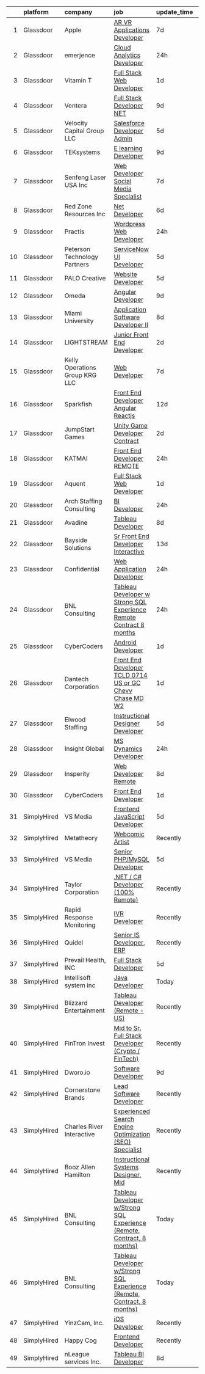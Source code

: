 

|    | platform    | company                           | job                                                                                                                                                                                                                                                                                                                                                                                                                                                                                                                                                                                                                                                                                                                                                                                                                                                                                                                                                                                                                                                                                                                                                                                                                                                                                                                                                                        | update_time   | location                  |
|---:|:------------|:----------------------------------|:---------------------------------------------------------------------------------------------------------------------------------------------------------------------------------------------------------------------------------------------------------------------------------------------------------------------------------------------------------------------------------------------------------------------------------------------------------------------------------------------------------------------------------------------------------------------------------------------------------------------------------------------------------------------------------------------------------------------------------------------------------------------------------------------------------------------------------------------------------------------------------------------------------------------------------------------------------------------------------------------------------------------------------------------------------------------------------------------------------------------------------------------------------------------------------------------------------------------------------------------------------------------------------------------------------------------------------------------------------------------------|:--------------|:--------------------------|
|  1 | Glassdoor   | Apple                             | [AR VR Applications Developer](https://www.glassdoor.com/partner/jobListing.htm?pos=124&ao=1110586&s=58&guid=00000182afb8aade8adb37b55844c663&src=GD_JOB_AD&t=SR&vt=w&cs=1_7c80a51b&cb=1660805491768&jobListingId=1008064548798&cpc=AC285F3A3ECA6BB0&jrtk=3-0-1ganrhao22or4001-1ganrhaohih79800-5b18afaa85b6f89c--6NYlbfkN0BvKrLyj5gPmtZO9T8euul8TCxuuKNOtzRJOomxnwSEodTz2Bc-sPZlbtkML8D-m4oxb_hpOtMKg-ZWAJOl8Gt0osaIcQnV1Vxg6fD3dWLJ_HF7jZsKhKZ-5fAeIli_bHF2Z_f6m9oie3yysZsUZa-WVwUykagV7lo4oQuDqlIsPXfjyAUmt8roxPfvstOFQ_iv6tcQ-TLm-iuq3DDc_R4dMArew7mU43prWCdPzW7CIyoGFJEp2wxTLEMllEl8U_wz4LrO-RvEdKqzT9IJwmnXOlZgXSryfQIPk9h6iOQFzMQlJEjZpnsVcEAVoqvFaAJo2RPHlmNuJUaIOEoehVQ_23NH-mhV01Ujg25iALp834igoYHgbm8EujJRMKwuMJsMTpTdEKEtc0yKLJ__hw6gXylL2V7Yj3OFDmqqzs3vhpucBJ67vK2S4yA-gijxzvx0wGAmxmhfzG4___3-_fqS7tUdPHlPcFGpJJkrX96S5nTmVzzJYlAQa-QK5scL03FvbtseqWFyrmLik3GwdNlCgDJpDwTIkqEu7B3JQ4P7OTehXVW-ibpF8FUz8MJH7ArG0wkKoTK2KNQecME98_V0g8GkGeqSH02WnbPLqdwX0Q1fBXoqML8KwHozVjLsipbU8AzqJXY-53ePz-HrqkECkKrMTpwFt1E8DA7JZbtsv17wlxDz4e7fSs7_-DUkIBOASzEiY0a5JFOTyKMo8L3uNyTF-Axje5xOOT1NvJR98wzNlLPHQgtdTM7ocnWKXmRgavgJ00H8mQSxZWfycqK-6y5pygfOf2zpkQjRKZHpSrtqqge8y1DjlrL1uH9xbxQEzp_rb3ddnsqoazVdhN1sSoXx_lQUQVLQUujxcPo-SdAX7FjVZD-q--E4RHyHpdEn6iPOkt_ZmfeM62zVifQU6y340nKzRoCGHpjVvn998yntyy893_cI9Paab246BrpOYsx7de8QQA%3D%3D)                             | 7d            | Boulder, CO               |
|  2 | Glassdoor   | emerjence                         | [Cloud   Analytics Developer](https://www.glassdoor.com/partner/jobListing.htm?pos=104&ao=1110586&s=58&guid=00000182afb8aade8adb37b55844c663&src=GD_JOB_AD&t=SR&vt=w&ea=1&cs=1_e3c5e7b1&cb=1660805491766&jobListingId=1008076173347&cpc=40021B6B9FB64F38&jrtk=3-0-1ganrhao22or4001-1ganrhaohih79800-83fe0f3481ea0f93--6NYlbfkN0BrbyR9TK4sTOZ_O3KzqYvhWz9cosDL7o3sV1qWcBJM3cpvJjsaLIGx21Q2cISLdVIOkheZm-tR2z4hqkOAW806gkO9PfcpJ9rUyNmGpiGg-mks-nf4Q33pvQDzNQRC_zpkeKgB_vQv0EaDHu94n0Ummld9LTeI39gaMiq_l3DQi-DyKb_f4-LAZVmTZvWdyfl3WpZ2esV3wRRXjgLPwU0fsWgs735EnS15lxQbEiPli2zuiTM6_OETQ-dAjnGP_HKsg0Os3m6kx-3jB1wptBLf4kvPSv2mw4tlgB9OiUcRcqiRiPFmcOF9rjiorP2WAoJTpZRPFj4d_fNDXC0AnvqRgaBddn2VOCvfBzghnCG5tmk8C59F_gOWrXwvaxLqjmJKrb-hXJZr2qrgEh078DgwYJamPNoGSphSblRcjyjMpJThaPVbzbQvrQOu2JSxVX4Wl1RzpgxOhfEj5mcSf1AZEM8167DA76G5o2jHawAjjBqiR4LBCp36p6iCh5fV76JVvifrW9mOUA%3D%3D)                                                                                                                                                                                                                                                                                                                                                                                                                                                                                         | 24h           | Remote                    |
|  3 | Glassdoor   | Vitamin T                         | [Full Stack Web Developer](https://www.glassdoor.com/partner/jobListing.htm?pos=130&ao=1110586&s=58&guid=00000182afb8aade8adb37b55844c663&src=GD_JOB_AD&t=SR&vt=w&cs=1_53be2544&cb=1660805491769&jobListingId=1008074542763&cpc=6FC5BA77C9A4CD78&jrtk=3-0-1ganrhao22or4001-1ganrhaohih79800-1159281ec969e74d--6NYlbfkN0DMrcEu7yrtATojKJA7cEzGQ3FdRGWLh0CZQInL4ECGI6k5tN82kdM0cJmh4vC7GgiCUbOHKBYcldX3OXLgAoBpaEEaffYdGwd-7rCb1N8HroBzfx4QqXwnsEKrSdn8ofqVNyv5IwuNtH0tJh6m3TBtkZnkkjvDyF9f7H91rhCF2jjM7CNg70wrqyLtIom6rYQjl0v9HIZBM-rpVJOSlQ4Yzi0U6X_EbcD1F_yuwECZPkPEQ3J7lOuB_7mUQe8EyHGsLuKB3DaLte0GfWbCKj1uC_kcKUFnzlDYyk0NE3WFnD8KifHKL4a42l8xjZvXGZz2GAkUnftPE_EAY0eIRu7_zMtMabqRBWdZOJ8wM4Oridh60t94ikwzl8EeNaKepjhIXenT9mYr51TlrcE5_k88rlALBC2AAkePKQlPmuJb_L4iDBMA9DwylRUDPYABLkBe2JOv1ehoRUsNLMOFNzB6bxy0yg5ewKh2v9FfYzVH6g%3D%3D)                                                                                                                                                                                                                                                                                                                                                                                                                                                                                                                                 | 1d            | Waltham, MA               |
|  4 | Glassdoor   | Ventera                           | [Full Stack Developer    NET](https://www.glassdoor.com/partner/jobListing.htm?pos=116&ao=1110586&s=58&guid=00000182afb8aade8adb37b55844c663&src=GD_JOB_AD&t=SR&vt=w&ea=1&cs=1_3c37d23d&cb=1660805491768&jobListingId=1008060296198&cpc=48B9F4758953335C&jrtk=3-0-1ganrhao22or4001-1ganrhaohih79800-e9a22c5fb17e88fc--6NYlbfkN0AS3oPsAAmCngCu4U51_2RxXyfS7TdWOFtWPOafNW52IwBtI59ZXPdtrgEgwKkmudnWKcHH8aNPeQqnIWKEZjMWRCetypwwibNFTG1P07_rs29UrSp-V_sDkH3Oo76S1WIX21iotCh2d22mzEqycjGVVZDmVBIMwuPHFkiXGlUJgxanl2LdqFVbRyxyhGYGWV0XwkJIB8OIcvubIDMMRDYgNIZvfIyFigHL9uDaS6a9mRjIRpy6Fet-DZn8rmyzNjxScVGJS4f732jk47rX7yPmg0MCDpfyweSBymw3_txP-khHwzSA-XlvQJpyewn8zyrNHHx4aQb1MMj6bBxuEMdAxgeJXGmTxUDLwPi75tLuTkgPiRJy7yFvZU3mzhmXyCg-u1rjTkfOH8tHbKBoN320UTSlNS2Ulpo2SimnZ6DpnOaL0rttcMgJeMn7ujQlxIgOuSzPOgq5d9iR6sDhZjBkrRdq-NqTli33v41iEJtVgYrX8QT7G6vvgyK6JIXGpS8%3D)                                                                                                                                                                                                                                                                                                                                                                                                                                                                                                       | 9d            | Remote                    |
|  5 | Glassdoor   | Velocity Capital Group LLC        | [Salesforce Developer Admin](https://www.glassdoor.com/partner/jobListing.htm?pos=108&ao=1110586&s=58&guid=00000182afb8aade8adb37b55844c663&src=GD_JOB_AD&t=SR&vt=w&ea=1&cs=1_886e0ad7&cb=1660805491767&jobListingId=1008068604478&cpc=07D58528F3898F33&jrtk=3-0-1ganrhao22or4001-1ganrhaohih79800-3c7d6376e92c9da2--6NYlbfkN0CdN7fBg-DaNpghbqrDcPqPAWYtuw3IgQd16TOyC2ttcy9ERrhIaAJsJY7YFGU8qf5b8AiZePHaSGe67a4pq6TYQxceQlmFPd2y9hHvdHi642CK-pPKyZtSTfLbVJ5nBivEcqQDSsUHn6d-20K1O-RAZMPp5sBZRNcQiRgVStK4jQJ4e_y6JfxHEcmqUXEKzlhJRZeupy-OQPkMJQNj6258SfE_TkEU7rIw_J3b0Kn9huKs6fVE6lR-TZvlnHsucoDwIOOWPufITsI4wYvj2hIRx3Ag4PieLkPmet61xgEB3WZMEmGpd-uyJz9o6F5n2n04_YxwXjxozKQxipc00g46ziu2dxEPKRQk5TX4mPuAhTvBJoIPjco8_DM0IuppNav1hp-HW4cEezgt5VZ9_hVdMQSl6CWUnAj5MEfXEqePVmWhFta1b8y_I6J7Jxj4D2ndAvltOHBkHUCROuACmD0rFrJZwmejZTV55Qtdx3cwHMH3ceaZv4YWnt7-UT2TEoIOqRhQtK5tXg%3D%3D)                                                                                                                                                                                                                                                                                                                                                                                                                                                                                          | 5d            | Remote                    |
|  6 | Glassdoor   | TEKsystems                        | [E learning Developer](https://www.glassdoor.com/partner/jobListing.htm?pos=127&ao=1110586&s=58&guid=00000182afb8aade8adb37b55844c663&src=GD_JOB_AD&t=SR&vt=w&cs=1_cefa3a03&cb=1660805491769&jobListingId=1008061772195&cpc=AC285F3A3ECA6BB0&jrtk=3-0-1ganrhao22or4001-1ganrhaohih79800-ef7e245d445fd35f--6NYlbfkN0AuKz8EBO1xHDEL7V2YF9xF3dC_I9B9i-Zw2Jh8clPMK3KTieKealHQMRxLfyLBLKI7i6ldqDLolCyS7EpwjETT_Lht9R-_C1D_bhkK9IiHS5mFWcyHIHS70ybCN4Z1U-jjJUbRU3RhXZQmd8Jrd30wxuDeRzgXBYn0oZvj_86MBWWq6u5V6RJPlMKxdVWe9wcEroLUWKd7VahpL0IobkU741lkbF1L3zH7A-8bcg3C1o4jiDMmFiyGTfnGwQGrkjMxruPUWwj_Bfq9YzutRlZ8O6PqAdKQhM4sv0vxSkuE0SRXTODF5b2yH49XNOMzR7PHozLT-jBNFV7A60hJZrMMV5Hz8aS2EruylQ1ehkwcosLz-kP71UuPluOj4AihOJBVAGhqtcGoDQbmMtOa8NfBmJZZrepp6a8OtP6cX4YimtFKL3AeK5jhzHPqZrmgymOYXq2vPu9SBqGRpPuspN-v0E5dZ3SphZ8--J_kW-iTLplfDaBTaCjImaGLQLsXCP7YGBt7omlAhAwIozYjjWHPtPLdk4XhlLRLxaaN_At3ACaRA_Q6bDtNZ2d292uVR0tld6bSnJ_FtYjFidNh4UeU0OAW01Up-tFp13AveoeY-9enyEc7nLOe67GSMFnXvXnXp2xa-7y6fzfSf3SZAFlDHDbHJihlhgO3vXdmJN9zjDMtO-FUEtEwLOTJbevNaPDMRtuTnvLpHf0w7c8tvftu3Gkgu98vwLTGug3lMCHEad2UrHxLuZkobVSk6gZ4UO8TD1SOsTtlS39NfJC65MJjQ3-sXg06UewVtSYvCXSE5ZUadMyMTq1jANbDj4SNb-lolQWExbj5VEqckZSr7RXWBuSiO2mcrVGKUFW2DwZ1KhJqpjHrEnJXICr7-02rFjXaKL61HmeAbO3VR6Z17nz7Pyi7mKLlHsM%3D)                                                                                   | 9d            | Vernon Hills, IL          |
|  7 | Glassdoor   | Senfeng Laser USA Inc             | [Web Developer  Social Media Specialist](https://www.glassdoor.com/partner/jobListing.htm?pos=110&ao=1110586&s=58&guid=00000182afb8aade8adb37b55844c663&src=GD_JOB_AD&t=SR&vt=w&ea=1&cs=1_837d4c89&cb=1660805491767&jobListingId=1008065893392&cpc=F17331D9BECC482A&jrtk=3-0-1ganrhao22or4001-1ganrhaohih79800-69604992de81714b--6NYlbfkN0Dx3r3E47sSe5bB3PIy1uzBZvlB7xy2NhfhZMlxQTsxrHvJuYZkuOAOolgM0RwwxFCUzk4WQx86HjZI4gUgx1C0oF6J0TbaPQPyt0QwcdVyAoCHhtnKoCAwe2uWQZDVyb42gfhggtBMSeQF_kTTK4cI21rqjrfWfVy7aWXOh3yapdlN40EuEuEivzX7sNIGtfaLUVUi9kewZ5-evxKTuiqgzQwxY_MeQj3a0kxUgooWneOjMbqM-589yXW6ILxwClMyek0xsegamMk59AgDZ5J3wtfs3HLpMeqcokeLhgRLibGGA1CQA3ztpfKneNX9QJl5IV4ryYRCIkvIHaI1wbjVTc-jjlge14XcvqzfgLuFJpRAL7rTmqjzrhbtqUmV8fCEFx-lSfOd59x5b3_nSyzE0z8EdK9e6kLs66duGksx1vGGurSGG35X21M0uCbEeXUMJQjT-yJWPx-ZSjMUcgcZsabm8vJOUS1ys2subFde6oZCVf61tE_pEN-wOFYgnyItilglakNqBg%3D%3D)                                                                                                                                                                                                                                                                                                                                                                                                                                                                              | 7d            | Los Angeles, CA           |
|  8 | Glassdoor   | Red Zone Resources Inc            | [ Net Developer](https://www.glassdoor.com/partner/jobListing.htm?pos=117&ao=1110586&s=58&guid=00000182afb8aade8adb37b55844c663&src=GD_JOB_AD&t=SR&vt=w&ea=1&cs=1_3af49ef0&cb=1660805491768&jobListingId=1008067156408&cpc=8D52E76475A7E842&jrtk=3-0-1ganrhao22or4001-1ganrhaohih79800-4b81cab5d91dbbac--6NYlbfkN0BpkXAl6ggM8v93KDGOAUB2AH4wJ_zhGnLswomcjMW6Y10VLkKcUaKR6Y0jWGkX5WOnWzReksp3CLUlb54hpNxVBF1dC7tC13rLAEe-7V2KRbQbnRYGTZJ4-5HOKRH4T00zzWqrehpyQf0d4mFcohadQYOXA4ZHHPQzM1Ob7HLzNAoeFPQRXhyuVyTvDklykUK8B0Rp_KIsNAYJ5CugcFxheRuFxhglTK9Fg-jw5crF1FtLutGvjwc1LF8TjqpixiBcPENyY0hDJxJeu5Ku8BT2FZiB_ZaUieaiA1r57K3_2ytkzGi9co6yO7T1SsWHtf4bDTucFkWzU5vmQGbPQmxfjcQIJMi8VUhS5KErntoYkIieEhV4rWEpzcd3NhXplXrLH1YJ6RUCIx7oLJCKIJPM-pZkxdaOC_vR7yp9fJUs0VjB4UsW_AMuYuPfnrTRHn2R9sQGk6MryvUJCUDr2FmbXVMEqL1ZlPEHz9HXHpv-2zTFsoBsQu0TpiE89D095_E%3D)                                                                                                                                                                                                                                                                                                                                                                                                                                                                                                                    | 6d            | Dallas, TX                |
|  9 | Glassdoor   | Practis                           | [Wordpress Web Developer](https://www.glassdoor.com/partner/jobListing.htm?pos=106&ao=1110586&s=58&guid=00000182afb8aade8adb37b55844c663&src=GD_JOB_AD&t=SR&vt=w&ea=1&cs=1_8d974b73&cb=1660805491767&jobListingId=1008075939022&cpc=61E17551093C17CB&jrtk=3-0-1ganrhao22or4001-1ganrhaohih79800-8187cb17a2b8fc89--6NYlbfkN0CPEiJEzZq4I_K6S6Q9VC1QMfIsI0INZ1UYi7vjgDL48SUvOQou6hjmp0WKPmUqcK2Rne2cMqDAeZVM17aD4J_ZX8z4LH2rWUjjsrPzFYnHdC8Pg3VOxtI2a4qK1iVfS16tn4S1IYhnzK-i1cPDK9dT_0zuiSzS2tC1qqlZP72pNHf5zdQWWCRhR9vMFbCySXSiMSRLMOtGW9x2MuPqce7IZU13O2jLqzixy-fhTwd2rJeXVLUvb0JxNmhwFJZZKrfXpkBDHSrEqwV2FZd2xDDazjX5747U_h_4xLigSR6zs0f4ZzwcX8aLHhVRV-OFut2TwWlXRTUu3-e7C0L7LW5UQRhMcrHLWG_fafwVmz-lCYpoBlpt8S4nw3s1Aish8QPE5zKlf_sR4T7CDF-R-krZEX8ppQG4bpyTbuiwGzJGVMgHAejnimhxJO0kZC-XvU3g0RZhHDfi7Ba3etllZBtu0MkDueX5loCSwJpkS8FdugO0in9s9nIf651n85F0nbYBzAxFMH8Uhg%3D%3D)                                                                                                                                                                                                                                                                                                                                                                                                                                                                                             | 24h           | Charlotte, NC             |
| 10 | Glassdoor   | Peterson Technology Partners      | [ServiceNow UI Developer](https://www.glassdoor.com/partner/jobListing.htm?pos=125&ao=1110586&s=58&guid=00000182afb8aade8adb37b55844c663&src=GD_JOB_AD&t=SR&vt=w&ea=1&cs=1_142b5690&cb=1660805491769&jobListingId=1008068995548&cpc=A65DF3A704A48F9B&jrtk=3-0-1ganrhao22or4001-1ganrhaohih79800-3f4a90496c1f3ff7--6NYlbfkN0AgtsfPTMZ7iDcp1X4T-0K4CYWuscf9rvuaH0n-fMkMyKnr7WxHRcz12wTe7OJE2CORFSblNYkGaWC1UP7yhI_clpu6l4drsrK3Db60Bff4uuBMmvY0oboo_59GfwIrRZ4tq3L49kwfhVfCB8lJdkru6YIlU3_zhQmqsoDCW92dwM6FF5sFCuZXjwA8i5UHcklffEZrdXOaj7OE0vkJaCP2sQiwjN45RsfU_SV3C835mPlxIQuaNCaSBPHefTV-KhFPYiDTkcWv9rrEN-0K6Lcuj_ZWUMXojToGNZZLuD7lYJeWAwmuV5UNODHKi9MtfZNyrsq6oirq08Wr9LLwcUqzuXrYFYSBkQRgPfKAZKZktn1xymP3gDOxCWndUVIy8m_5rGNxA-46M6DWcn7K4OtJghACe_JRDVUuet1wmWs3nc7TcSLnUCOSzCMtHd0Sl6jWNJI76uvM-RUTjJDA2NHUh-hItGqoWH8cpCRjC7BIO4_k-rNsh89rmp45sgoAGiRXAP0UFNaJNA%3D%3D)                                                                                                                                                                                                                                                                                                                                                                                                                                                                                             | 5d            | Remote                    |
| 11 | Glassdoor   | PALO Creative                     | [Website Developer](https://www.glassdoor.com/partner/jobListing.htm?pos=107&ao=1110586&s=58&guid=00000182afb8aade8adb37b55844c663&src=GD_JOB_AD&t=SR&vt=w&ea=1&cs=1_6b414cbf&cb=1660805491767&jobListingId=1008068902080&cpc=22ABB673398E21F3&jrtk=3-0-1ganrhao22or4001-1ganrhaohih79800-de868db7beb901ac--6NYlbfkN0C2SVAOpOeIWQkPp9EeCSLxTLheLRty2uanDx8E9nXZ3rFVmSnLRG2mI_lAyhv87f9ulfybPl4YrKbXo1PYfYKAXDobJy5cY05dU2SKUdx8lyWLpDjBwivFFIhb8JGvpmgg0AEH1gp3JfxwyGGzseUlq5NkyTzg5astVQTcLw_d3Wm3vLGhjkxRvquc5fHRHLEnmGltmu8NrtIzlMcIZWt0IbxriEvMjaayhkioNM1QQCvFA29Te7NGCcNYNV5gaXSfXWaR2BIjzzv-Ykb2rcfniCS3SGXsr6eRUjTEYH3H0fuBCdsy0uxTafy8B5ak4hCR2MiMotYYM99p_7XPrPQQwDnVAThZXc8_3Tw7VEbrJ25IPggikC1w5B15VyVOUT6bS1p1Ug2gXsL7-Za06usuu3hJYdm0OOaQTmDhqEbB_JdE7aP5lKsohzDTsn9XvwBzWVA6KxKSj2CbLETkaAmhWlqTITXjodLFsLVetaQ0hJbNuZdZFiDdUjMUzfqaPN4%3D)                                                                                                                                                                                                                                                                                                                                                                                                                                                                                                                 | 5d            | Youngstown, OH            |
| 12 | Glassdoor   | Omeda                             | [Angular Developer](https://www.glassdoor.com/partner/jobListing.htm?pos=102&ao=1110586&s=58&guid=00000182afb8aade8adb37b55844c663&src=GD_JOB_AD&t=SR&vt=w&ea=1&cs=1_414e0598&cb=1660805491766&jobListingId=1008060374859&cpc=0AE43CF55DD5119E&jrtk=3-0-1ganrhao22or4001-1ganrhaohih79800-4659c45f7da5a9ce--6NYlbfkN0CsSu19yiEZraDAVLpPmfaiHc06RDwDBRCfsbordlvENtmH2YP7JEUjFoZIULs37PK0CLzqhJwYQx2WAjYfaEgu9VpWTtGqp-dsqtN2dceF-5gaoxUX2XhSQML4pxf97X9U0wvrmtXgvEW91hycwjXHjo-rwZGqAG8X-twvUWRT-nFlbJecI-_xi8TcL5qztnd1ui27rw2iw_h1aZ21iAKVHfcr3Jz1KA7ejT1IhGy5zampkRzUp01YVf1Hja6egCuULbMPfKd-FbKF2ZPWiXb9HzL3ix4hobd5cUmCd1sdOR-bkUwuNpmykp0el9pMaPkbalXgEe3cvXOBdN69nhpcXqvyVsxGgZh0onC5KczSW139Gb-Mx028R1SVwYSviLDQJozLqDlhRxwwDd4ZlvA1OMwZPyDKgZagB-s3GumkvJzICq_5jdVfG89VDBCMLPmLuPNeKlPdijZouamhi91NUUghW5fnHs-HWXcmmNKCmYHIHRG218Gra0uf_72ZWxU%3D)                                                                                                                                                                                                                                                                                                                                                                                                                                                                                                                 | 9d            | Remote                    |
| 13 | Glassdoor   | Miami University                  | [Application Software Developer II](https://www.glassdoor.com/partner/jobListing.htm?pos=111&ao=1110586&s=58&guid=00000182afb8aade8adb37b55844c663&src=GD_JOB_AD&t=SR&vt=w&cs=1_66a1db4d&cb=1660805491767&jobListingId=1008063138105&cpc=9EDA28EADF1DF7F0&jrtk=3-0-1ganrhao22or4001-1ganrhaohih79800-5c94df7ff0b63632--6NYlbfkN0AoQ4IzDXURjoS3whxqCh33ieQHMw-mvDrPziOCLPk3N7SHrB2X_MdS3B0X7KGbavlAzxaP6CHazBdbaIv8m-ezZgmJ9lWXRT5hGlndhcJenaRJiJBqg948BvgTRGv-HTd0QU-z2nPjRUShdfNaOBVZB0EPzAoEBvxLrbdamxOK8G5pVwltxB0lwfRD4f-Gq8nj6wVXWIEQlWhw9ULkAU70exQ-_zDJbRgnEr4eK7WiGXwjXDo9HE8gA9cnW31MnI2tvhIcgNPiPqbK0bP_5ke2aqOa7dI82I7QpW5MI_XmyZ-4jTx_ToaQXmMXTbaNShMc8gj5Y8K1FQDbdJm0Jz4Y7MLmwnMN2gFcEkHM9rqBq8JVEj_4Yp-bEJzUfOH9dXZ0KcADAnPSRbhnoIMUQwFrsWJMlD231d3sMfjzKfBOfeTsYIOQrgfYYDFY1CgmqAeeHeSUNXKR3UzglDTkCIYdjJxpyk7ddT1_zWuupDKd7RIN4RF4fCJMFRrI_bqeB2Q4n58VP9o0NFSIvsi_nEV23iXNQRK-Ui6YGhKvJrIIQTgI4A7HDxLfqicMVrpb2DsjippEUmxBBr1pQFWT5FHUuyVIT8_b6qcmG6ZMOURK5yv2Y_VKLaXSUn4eXsnSyDF3prnsB0CJ4K8yyXGfJn3V)                                                                                                                                                                                                                                                                                                                                                    | 8d            | Oxford, OH                |
| 14 | Glassdoor   | LIGHTSTREAM                       | [Junior Front End Developer](https://www.glassdoor.com/partner/jobListing.htm?pos=123&ao=1110586&s=58&guid=00000182afb8aade8adb37b55844c663&src=GD_JOB_AD&t=SR&vt=w&ea=1&cs=1_97048cf5&cb=1660805491769&jobListingId=1008072047071&cpc=9DC6E4D8324653EE&jrtk=3-0-1ganrhao22or4001-1ganrhaohih79800-8487ec7e8ff2ca48--6NYlbfkN0C_-2SRK1RVDhpf-slM4KCmyuX9KaErJfzz60Weic6r3Jh_VePVGigJFx5MmklJCPzKWhwEl66jS5Plxz3xU_rQT8HfCsT6jG3Y_wBF7msLZCia9Xs4wZMEDYuWAjaM87p2NEsCJRXsPDUTDnZb5LM7MNShCBu45LUe0GwdXl92Dj2JxwekR6aNLYONhAblEcg575lFYVBNOyU2FdAsl8aw7i_A6F45Px9BeUCgJ9VDATiFEte6yngzyUue54_858wgEKHMjA-Hd5eZ8Il_6H39tMHOmMYCuCD3aKx8JAZcdIJ5ofsHjIh_LgibDqyoWWbXybwaGBaIbcVoT7PPfE4Da44HOiTSCQHs4lqWF1VIwBXzCiLzRbkYiAY33i-_i-Yw_O__hfvqcLkeaQ1ZX67Y-XE9jpdB_gZHxThUUQJ9XFAExf15wDuWx-_r-agSPjuYiVEr_4Yn_78vDKFlrLSjCre5fU8odNLXBmJ0mxI3hxKG43jtVdbcEkzuWXDjOLQ%3D)                                                                                                                                                                                                                                                                                                                                                                                                                                                                                                        | 2d            | Lansdale, PA              |
| 15 | Glassdoor   | Kelly Operations Group   KRG  LLC | [Web Developer](https://www.glassdoor.com/partner/jobListing.htm?pos=109&ao=1110586&s=58&guid=00000182afb8aade8adb37b55844c663&src=GD_JOB_AD&t=SR&vt=w&cs=1_e9c7064a&cb=1660805491767&jobListingId=1008065374944&cpc=9C4F014304452074&jrtk=3-0-1ganrhao22or4001-1ganrhaohih79800-2e1772cef1cde620--6NYlbfkN0DZUOob1RxKFFM5XqCN8NwNjD6ibhx9GA-hBUghBZDjd5yfb5K2YTPeExcSCLQVmZ3vYydiNq7LQCmRNZvhNuvLXYS1NhAkJpJBPl9OtzR5NYOv1I8x_ZWo7O2N5ySki6BnLRO47fc_DJefyTyST1YMZyByGft4wLI6X89fmw90tRoXd8gGUfrXuLImPOjWeqjJMfjiNmSveBPE_ZEiAe_s3dzwokAdHhPnBNAzMrsO3PTuyIxBagAzydYlZMO7K--fdbCAwjxtWujZHID7ToAs1vDT0Mphqv6SxvGcNVdRv4Z1QyYnPUSnqvmRwggA-TzMEXReMFkuB2VSPSiJQnVW016LtKTtJsvn_BR0DwcycXOMmIcRR7pTGXIvfbBYC4NtoWhS_kCf5JSmqcEnWpfTVHRQouKMAlq19z6wj8cmEt5UyzRbKTj2PCuSj_8UyF0Qd3uP9PuEDbeXW00W1gjuPDF41B3Kg9UDrr71ZEYMb-bXwOimpweonKvz3P-zEde8Zt4jdh3L3MRXFfG19Fwcq0S-uzVegnCLUNsz9qOBD622AIRAsRwN7ZwImG_rdTAfFJTdWCeTm2ZrTnKH1fPgunk1l-nbnY8E5NrQlIc2UXKeeg5h3p3fwpG8t2bq_rSLxUj_bRPjY4FAkFFBT4zbtKKDuykQ17r_Hc_A6EqDImeLr8xrdI4V5kQdbFYvnhA4Bt40335a2Uvsbqbu6sZfP4nnvdSX0lV4G0I2CZB9s5hIs23N6dMsYA7pgbbNDP6GZWM6ve0AUQHZHKFAxsygrCiIGPgqgG5XjHvhCheeR8Yogi5iLVFjRQXrbbTE7Ld6ZZPR2MqG7pHk42M_IHdoQ2L5q-Mf_F5-QV_lSItG9r3jtvHoNBRWGe_2znppsLpZpCkNynSzji00NHbRDdGZ)                                                                                                        | 7d            | Del Mar, CA               |
| 16 | Glassdoor   | Sparkfish                         | [Front End Developer   Angular  Reactjs](https://www.glassdoor.com/partner/jobListing.htm?pos=119&ao=1110586&s=58&guid=00000182afb8aade8adb37b55844c663&src=GD_JOB_AD&t=SR&vt=w&ea=1&cs=1_cb39fff2&cb=1660805491768&jobListingId=1008055924315&cpc=334ABAF5D42DC775&jrtk=3-0-1ganrhao22or4001-1ganrhaohih79800-54acad3ddede1a53--6NYlbfkN0DytOmITduCM95-sidwQYEhEkMFRV-4FJ6ekx9i6HN7YVNIO_EO0_IOHJTVL9sFTdir9abmWunk59qr5IUR3AVLs15a4LZYWRekWyte6rq41TOtD5khWjKZABT_BcZxWGJrRhm8WGdvSjZxczTMd2zip2AVlVVW2x3wLp-oSzuGYfpybgFHcYv5YUsyjrhoQlEVCjMuFbV6DvAS7EJu-gatOYchXQ1TFyQbEw_Wq_70shCKcNs10U5k6lIvVhLUU-BB36PjHpZHj4YUl9ZLPMeJffidJUt9Py7Pb55c0ZMC09gehlWWC9ARFeZMTHuxTvbyZtCuJfn84ie58ma5PPHU6q733211HhaluntUobLTo0WN7pz-LhcUV0rJ8Zn0oOAEsq6OE1WdD3rG_9wj7rPOtOhVPJsBP2I2r-vbNF_aHiuJxizT1U6Qi_knCwVL7-aeh2qKbPFg561EOij-fLSxJ6I-70kLkuA0Lp5FgcwgdT57Y01CEgL4Y6c5vZB6xdoqexZ8IRxA-w%3D%3D)                                                                                                                                                                                                                                                                                                                                                                                                                                                                              | 12d           | Remote                    |
| 17 | Glassdoor   | JumpStart Games                   | [Unity Game Developer   Contract](https://www.glassdoor.com/partner/jobListing.htm?pos=105&ao=1110586&s=58&guid=00000182afb8aade8adb37b55844c663&src=GD_JOB_AD&t=SR&vt=w&ea=1&cs=1_c79a5a1f&cb=1660805491767&jobListingId=1008071805886&cpc=149B3D5996025BBA&jrtk=3-0-1ganrhao22or4001-1ganrhaohih79800-cf18f7426d73c20c--6NYlbfkN0D_KRozbKJx95I3LRYgbj09bqBDFeyQG4s8tCOB31p2DJZmMjrYDwt7QsGSfxe5WivNSKvLAitalazuPg12tvlUiQcn4orz014HzM8kPbmIKm9sa3m8_BNp7VixEktm1VyGiKWazl5SX_5RvEqhfUGfzwojQrA0S_9isnH1wFTN2m4vS6udLiCaarGpsUOnw96eiab9080NSMJnbQBvLmDz-pnN3DumpjzCneUQoJISQvK9dZO8PCXduQvKDGzByzxnkkW-YD8lndsxs4MCpT5izwTB6aOf2no8ZyaoTfrmyGYotk0YzzLgHOaoJFtIlyY7yq29tRrsiXOm2fWK_66QOVXrmRJwcrDVeOZ4Y8uTD6ZUKsg1REB80asV9pAZJO6i5dJjEc2fxi0Y3kQhLh-MUh193v3QOIzP_SDXbxDuGdDzerBIT8h1R8bJYtw6BSYNax3HiRoTCHCfXBZ8O0HZeFZt4rjBIglMhYTxfA7WfGRWBiVyv3azDKF64i-EQCDgqgNkhqFQcg%3D%3D)                                                                                                                                                                                                                                                                                                                                                                                                                                                                                     | 2d            | Remote                    |
| 18 | Glassdoor   | KATMAI                            | [Front End Developer   REMOTE](https://www.glassdoor.com/partner/jobListing.htm?pos=114&ao=1110586&s=58&guid=00000182afb8aade8adb37b55844c663&src=GD_JOB_AD&t=SR&vt=w&ea=1&cs=1_df7bf775&cb=1660805491768&jobListingId=1008076443188&cpc=FB7E4A1762AE5BEC&jrtk=3-0-1ganrhao22or4001-1ganrhaohih79800-d11816c726ad8f7f--6NYlbfkN0BEpnolj-viFIFnjGYlyEJkA4oj8dei4TQNXINck0tBlTJ2wLeDPo_Q9a4Chq2e-aBOjV3Dm4ojkXRjmLLqIc5__FU4puiLm2Jyrn4TwkXEQbx5QMIIb-O4NOsGpbXYxfA0V-rNw2u3fubtZIzBEI-zbAsqfMETWU_OnW-KOtCQJvbG2Cbovj1Nm9JrLcGTtzRo78ZSHbvjU54mf5twZcvM5w78b6T21iVOV2ekJlgMEMxvrjNkFaF_O_aKzN5gRfD_03OJ6RgM-WpHd5LTMvTElRdbPd-6GuijapJmNugNJd_eZqx46m5qmXexOcMvj8OjnmI1wxBCi5ciEejKpIvb-ei8RPInoOBJoJLWzSUdSkflr7ESqMGn6pRrVdyLANsbWSxWKXYt9jHB68rGt8YJAYyeOl_WDW0GFXiUnZqYpG8rCGjopPxBWHrFZmulCq0V2J2OmyHRp2wPtsNtf7aHKe7vGPfv16inRhMlqVsBuDa09oU9auKDCL4stWkc-8IQEl8W6dcMNg%3D%3D)                                                                                                                                                                                                                                                                                                                                                                                                                                                                                        | 24h           | Remote                    |
| 19 | Glassdoor   | Aquent                            | [Full Stack Web Developer](https://www.glassdoor.com/partner/jobListing.htm?pos=126&ao=1110586&s=58&guid=00000182afb8aade8adb37b55844c663&src=GD_JOB_AD&t=SR&vt=w&cs=1_31c18573&cb=1660805491769&jobListingId=1008073932032&cpc=56C4EA4A1A191A49&jrtk=3-0-1ganrhao22or4001-1ganrhaohih79800-e31b138f69e6607e--6NYlbfkN0DMrcEu7yrtATojKJA7cEzGQ3FdRGWLh0CZQInL4ECGI9gD0Wolx9R2v-Aex0-GK06MLKh4kH9HHoVH2yKR8hRtoDSkHa_1CXoscvC7YkjnxtT-H8yWHEx0nmFn6mEs0HjIOmjxa04kqR9DVqUIa4B7WLaTn54TsqHhrCyL3oQjj_O9MLf8wkqv97mTYw7-N2CBpVYif2Ad7UpmTrmZHMOhx5kPI0xkhZdjFjh6G76qJJwZvZrZi68fSKMzR-GSYpxlCTj8CY-2d9WRmYnuomwbWvnTkTRc1wjc1vwDk63ojtb4AIM69yiy6aw3uja7-s-x33XxtpjrZPnAMNNxLXwRRtRVzDJZDujc5E75b3DdXZGFQzG_5azKhHioSJqrXGnMGtsJ5_o1EAoKoGCDKr0Bswyv0hlFaeYNihfzaG4dVLLLWzB8TpVj5YACAyNeqyOhR4j1rcjV1A%3D%3D)                                                                                                                                                                                                                                                                                                                                                                                                                                                                                                                                                                 | 1d            | Waltham, MA               |
| 20 | Glassdoor   | Arch Staffing   Consulting        | [BI Developer](https://www.glassdoor.com/partner/jobListing.htm?pos=115&ao=1110586&s=58&guid=00000182afb8aade8adb37b55844c663&src=GD_JOB_AD&t=SR&vt=w&ea=1&cs=1_e055ee80&cb=1660805491768&jobListingId=1008076407060&cpc=45DC3EB807283E85&jrtk=3-0-1ganrhao22or4001-1ganrhaohih79800-76b3a2832606d6a1--6NYlbfkN0BfJvqNwDSjVw7gIe4MpckC5sGgVwvU-3s_8_N7Id_VAF92cUC4dpkjt3KdCB_AH-f6pOkhBUhvYM1yCGCJOIYlF7hI6wTA5sk2RqbffFQWhhPc2jxkdD3CXYXXOHAxpLApAIPbUA486JNJmwRsgHV2tn-dX7YgfhFPNZVyO4LMbCZBUff3y3AJ-lR5AqSLD-e44OmxxTOdOaWiSER95wz17nieRaki1iqYfBb4GVhDo6IvtVW1qLS-U__KI7Dj4DAYCieQPwbvIBUbyqfDNPo2-q-mc4c1YejNGqxCAf9Lv7U-yBxJGQ0-_WpgBKmAb0AiOCc-cMO2n28SWbsfZ29BQMW722WBLlSPk4oqVIqr_4o07PThi0SO7ysEbF9QrSntVtVN4syKQytZqvbFCX6I-S_lEAz7pOdO7w5ePXTILBpKlHIArt2rkQREAIcKQR4R1ySGj200DrLSy6Thbv2iwDKFsZOf3FO3oYo6SWyYHISpyx5jd79IAULqEsLUHTqY_LT5CqSqpAxS6mou2NkF)                                                                                                                                                                                                                                                                                                                                                                                                                                                                                                    | 24h           | Glendale, AZ              |
| 21 | Glassdoor   | Avadine                           | [Tableau Developer](https://www.glassdoor.com/partner/jobListing.htm?pos=113&ao=1110586&s=58&guid=00000182afb8aade8adb37b55844c663&src=GD_JOB_AD&t=SR&vt=w&ea=1&cs=1_902891cf&cb=1660805491768&jobListingId=1008063322862&cpc=149B3D5996025BBA&jrtk=3-0-1ganrhao22or4001-1ganrhaohih79800-c709a9ea1b301770--6NYlbfkN0CshFaCvpRCQH7HvbRW3vFdSWEer0mr3wqiT_48S-aS1_uR5TvwZBwEdMzVurGRzeslTdvHJ4jYYXS6qXgcWtTZCxCfFo8GjjTQNlf-DpHZJdTF_9p5fi7ZipU8qsECWQfnlOsaY414ajrBzjZO8Hz3aO-WM4rX3MTiYIOJzlonEfDwYy8D_i_ff7RkLzzU8PF9UyHTpGtm0u6tY-T0f63OEM8BFiqmNO5OpMEdQCz-EvF2PWU-uUBhNaxQWNmc57TX6Kiy-OBDa4kLfg-SHOGiFWWJT_Epfyp5ssK5MJjf3VrYbYIFHZyeoi5DzibGYwNpnMiODvAFxJPHiPmdgorw6f6uMAN0Br2zgJQ2psHUU1Cws3xXegMeZ6ZEqj0xCnnF-8uxeIVtTS0of0JB4qRPz7TP58oqBP4kTN-Rv8_vkF5m1E4PHLwGxa-jxOfyKYpkXm4DwBbpA5iYTIZJQRrn3sf2rU5ExL9pzqBNfCWCGBvA6LZcwvAe)                                                                                                                                                                                                                                                                                                                                                                                                                                                                                                                               | 8d            | Remote                    |
| 22 | Glassdoor   | Bayside Solutions                 | [Sr Front End Developer   Interactive](https://www.glassdoor.com/partner/jobListing.htm?pos=101&ao=1110586&s=58&guid=00000182afb8aade8adb37b55844c663&src=GD_JOB_AD&t=SR&vt=w&ea=1&cs=1_6ea4dd88&cb=1660805491766&jobListingId=1008054152129&cpc=EB1BD5B9C2162114&jrtk=3-0-1ganrhao22or4001-1ganrhaohih79800-b4383681cb6f0f0f--6NYlbfkN0C5JMSI6zlwNY2-vRpRbkj7CseTVoKORFXB7MxSKP1rcHToVEqHg7R_I_haNS06GVxMNLWT-MxdkuRVzAJGTNnIZqDMCFWfE_Vow8Pa2XnLWolYVHUpob5NWDsskBzv8bmOXUIy8wfYw-KFpwP0ZKHUPOgKJLcedo7faXHBvCbz2UGyyQJU4jiI53LX3lSGILZNri68WyBrz7QZARzrSQRGgah2uxRpdUvddRtcQ8EXc4jUsPjQzgUryXRzWJ259mRsqFjV0ts9yWqkgpY4Nz8OT6h4ZgnGbCARBetNCiY5RXr8_RG4Pb1Uwx072UVDa_y_HgFXL7jvnyYs49TufI54AjvEnck-ArohBH24t0aPmfR6gYd5aP2CzxTm6LZdtALt62jp4EFUPWLtc54GhAG7tRnjc_OqKFMLC1X_oop6KRw3G9vUy2I1KZvX3XMETv9VU4WO6aFJ57mYxDCpPvkyjD6icHupduL2OPtkFflta1KPxHooU7hU9lo5KZR1Nnk%3D)                                                                                                                                                                                                                                                                                                                                                                                                                                                                                              | 13d           | Sunnyvale, CA             |
| 23 | Glassdoor   | Confidential                      | [Web Application Developer](https://www.glassdoor.com/partner/jobListing.htm?pos=122&ao=1110586&s=58&guid=00000182afb8aade8adb37b55844c663&src=GD_JOB_AD&t=SR&vt=w&ea=1&cs=1_5ad33477&cb=1660805491769&jobListingId=1008075989988&cpc=D2F1DE17EE1F43B9&jrtk=3-0-1ganrhao22or4001-1ganrhaohih79800-34872940fca7062f--6NYlbfkN0BxjC2DcRuP-yCpRkTyqC6sW2aaAntBUxCY2XJW2tMWEB8sWzRw4z-g142kR55ZgXCEwNQBiptApk4u5-JDGKmxaPm_hUMbZ7t0cUgs_NZk3LOIgiWr457BpEvzgQUKLRefiZPYsRjuSZX9wIcdG3qHoUxlsNLMaOd4or35arc3VVoyIR643lZRxk7MUFHfbopHHiOWkd4oJ7vOBkXbFDZF_ZpoOCNaKK8xdX4TR8lSnQMm3nwGzt9LezreFTNqll_amiv5rsELqGDlD7HWycsI8Oibmmq1KKrdPLfvKwj0neVku1evoD-gylqLVEJR_-vDisrJlRCJzS6ZNfrfVcnt8pgsoGcVoH4aRWpkanKkiQ6ZDpWDanTGlU7yyjdBJvNqm7sYcGWgZQ9PgaIywOYDNXV10LNxC_OtowfWPgyiJwQtvJkS81yL7-AH_5x_13yKd3tE7MjoPj52VGUN7CX8oF-u09Ub24qNwVqFKIfWBMXIccHXNd0PT7Qq8iZBXgK77ooIGuCQpg%3D%3D)                                                                                                                                                                                                                                                                                                                                                                                                                                                                                           | 24h           | Remote                    |
| 24 | Glassdoor   | BNL Consulting                    | [Tableau Developer w Strong SQL Experience  Remote  Contract  8 months ](https://www.glassdoor.com/partner/jobListing.htm?pos=112&ao=1110586&s=58&guid=00000182afb8aade8adb37b55844c663&src=GD_JOB_AD&t=SR&vt=w&ea=1&cs=1_dc7c5cdc&cb=1660805491767&jobListingId=1008076089277&cpc=01657B10174A43CF&jrtk=3-0-1ganrhao22or4001-1ganrhaohih79800-b0ff5f76f82ce861--6NYlbfkN0C_eQCgnQ3dunn2kgXxy7uUxBB8Rm9uGSd45wqHXb30Ypxn9RkVQEt74ecu4--FdL2YHEeA5JtyPWxozjGJggkpWjUSJYMkvBYQQdwg0VBarVCPYSlIpINx_KDWlLUzVQWtzsj0-SKWehmPWpUJDdTGUHSNk2jWKZKjjP3jPu4hRF13vNz9jdcVkmXcU1b3Q3HywCJyhVhpmastblMNhLTG4gKxeDImA_xvbYahDCCPB2Nb6t8Vkizh5MLdmgs8ykBUfgnhNOVhZToKRRKTHXFlQrcIYhOonWsQXVSrfJ9J3wRPgv6VPHS77RpA7ArbsfINS8odd4A3Fqzq27bjTHJlxIbeqZ-3EKNjyw-kM1Js6-S0HCiHjHoWU0vXam_wUJJWYMTCeySnFhyUTHrA-ycs6PWFPfftHZcfPAkc2qbJVYZtu4C7mRZUiEFKIqzbitilZJRr0A0sD-lQIE7yvX5wW_Br-iqLFOGOrCSoC-pOWNWcbzbuKjeQmWyeoDHB6ng%3D)                                                                                                                                                                                                                                                                                                                                                                                                                                                            | 24h           | Remote                    |
| 25 | Glassdoor   | CyberCoders                       | [Android Developer](https://www.glassdoor.com/partner/jobListing.htm?pos=129&ao=1110586&s=58&guid=00000182afb8aade8adb37b55844c663&src=GD_JOB_AD&t=SR&vt=w&ea=1&cs=1_1690bf0a&cb=1660805491769&jobListingId=1008074247984&cpc=6FC5BA77C9A4CD78&jrtk=3-0-1ganrhao22or4001-1ganrhaohih79800-eb0b052c7fe8d927--6NYlbfkN0CpFJQzrgRR8WqXWK1qKKEqALWJw739KlKqr2H-MSI4eoBlI4EFrmor2FYZMP3muM3MQCN1X0ti4oCgofCBlL0PxmKFL5fgaD13EWE63yiVnq2Ot_HiZ2IOFxmSJLy57DIOBU0s0QIsfy_ZG4uYslciYlQdxzdp67CfSBJzmn8KIyYP80nKpbV93bM4cc_pF9mYVp5omXs5b60J0Ja6Xgvpxl3S27h_cFvcx5EhFFmtfv3nRyXyQkioaRgm1nPfKOfJFI4wXGKuTB_1ZjJy-bfuE215muK_w_C-nnEKEg8wyuBfgGdrjlBUdOhjvC9jZ1zkWFjm71ZQtEqiq-AJzH93YBA1F6pobPFJSWP7it6kPaJFnrv-m9CfmCKS-1cLRi_peSUvybl9rkvO7w4Xj0byMcrehNJ77axN1Xi3MqHyQr_FhrVEq0_uDRep_4U-YYJ7hZcW3mwq7fTkrUsjYdRqgq-bpB1Bl9mf7Nsb1iw9TOPsAEUGyBf8z2b6g1zv0A5m-GK7IX5DugCf9DtjiVGqHE2SNCTnhhE-KYGcLuklSD8-ZrQewieKrkyBhHt2H-MsuQX2rGJfY-G7RJivNjjpPOexa9oItvc2lGPq2em1hV7hwOgZYYcnMWc0A2LjaxRBxUVWzkl3aIBPNQ2QFRmWPBvVNkfFvYq3Aq0DMcw2NEZs0mouiqD1yW-nQ6_bLiREs-wXkGCJqoLFZzN6HwVM4X9jeuVtv9MG6qBVrW6b8DzHb1x5SJZhmVsNCIpr19MZBVomnSfXR9MbMkodPNK8Kq75H1uFe76BGa7CyioffTLM_Ll2z4HSZEct_GbjiOVSYrUBvpf1KrcZuo9MRgXnJSrXOAGA_BQWaqqsabY8Z9IRVtYCgXjItvc3CvenQL8wlbeZBvCDdNZFFdD2XPBxu6csg0jQsGtHwulfXyvXzBL2oKa60HZAkjJ2kp_46nXLrvQDQEv-zU3mbolF7jh_ixkUbM_HCOnvPZ0GRR4AGg%3D%3D)   | 1d            | Belmont, CA               |
| 26 | Glassdoor   | Dantech Corporation               | [Front End Developer  TCLD 0714     US or GC    Chevy Chase  MD    W2](https://www.glassdoor.com/partner/jobListing.htm?pos=103&ao=1110586&s=58&guid=00000182afb8aade8adb37b55844c663&src=GD_JOB_AD&t=SR&vt=w&ea=1&cs=1_6b872d5d&cb=1660805491766&jobListingId=1008074797044&cpc=983919718F9DC6F6&jrtk=3-0-1ganrhao22or4001-1ganrhaohih79800-37d7cef9452da51e--6NYlbfkN0Bix7FBf67wPreTmEV6iJoPjf6M7sWQRdpx2Wb_2_BACJo6i1oo0LO584fwuj9mCaTo--6AneRQ7xClzjcUfi1TgYc63w6Yqm6u_XRKNiK9Nh2mpLPYyAcvD---1tgoyUBrLN0BxtIhLzR71693FQeiCYPQ-loZ5PX4zqO9D06gDFhowMsbHwCB6jy4a9xqGyCHxmKEDuYCppvspxQ6XnzPoNMX7qJdHigrI7vvULCPF55bex4LMUxHiNQVe5iSC6ww4lghwfONg20NvQ2FIbNx7x6yef9G3NsZYYsn8xzfk1iOttRSiwJN_gWPrcfPDEBIzwqyZPUCo8S5wi0AwzCXev7L1a5p4Le8VKOfZGws5XGeXsLM85S1pxKvV-j-AWl-qLm3MUa8QTdViC4NjBCDnPnZO26NzGFmhrCHuW3r39mUE8y7j7jhHEdJ-a0CULjN-3lmEWaCS81bSy_JWzhJWnmGAAnfFNyGKCQEXsuRt7zYAG36xoMnVo_zgUu8MMcaL0MiEnPWRPU3QnzTOr-OX68DGOMssQLmU6DRmKpwHCnxqfwQFqpP)                                                                                                                                                                                                                                                                                                                                                                                                            | 1d            | Chevy Chase, MD           |
| 27 | Glassdoor   | Elwood Staffing                   | [Instructional Designer Developer](https://www.glassdoor.com/partner/jobListing.htm?pos=118&ao=1110586&s=58&guid=00000182afb8aade8adb37b55844c663&src=GD_JOB_AD&t=SR&vt=w&ea=1&cs=1_bd4470c0&cb=1660805491768&jobListingId=1008068620138&cpc=6BBECBC74F3AC36E&jrtk=3-0-1ganrhao22or4001-1ganrhaohih79800-9250674abb85fc74--6NYlbfkN0B9CCW_whsfuxkPnrGCWiwBkt4X97eCfQxgNKw8n15uOJL4ZDdlBc55d3T2jyRFP9rf0yQ8oMCsT-4XjF7Wr0TkLQzph-AmHEQmkSzuubjnUmebwSSwiapa0aPlxwOcf79wOWKE_EUpab_JSUQW0T2hJ8oTY4m4NSbKeT68b0LAtja_S40IC4q_96vk9BBNkVH8icsiRWg9_saisUNe2RRUt-ZfB3eet1zikaWT_rU_84upPdH7I5GuZSack71TGUw6sCDjYMMGJGU1iQjcoIH2dxhQYpHZ1cbs9r7YUOUx_Jh10nagT2Td8uiMrxM_bRSPIQv3S3sZZLMTzEPzyb1XuhQ_Pa3fySdCVnmZsVumn1nYz0y1mCSLXl3udK5WdB4_Q5rna9ZxUjYkVj82U-ssGAzEKlOF8pEhvweBzSZ93XbJQIhXz_BLTtCb0_r6ahL8nZ3m9UIF0TpTZKGykPvqA8XOWfRRLWdMDUgZUoPHqjr0mvxgpabM)                                                                                                                                                                                                                                                                                                                                                                                                                                                                                                                | 5d            | American Fork, UT         |
| 28 | Glassdoor   | Insight Global                    | [MS Dynamics Developer](https://www.glassdoor.com/partner/jobListing.htm?pos=120&ao=1110586&s=58&guid=00000182afb8aade8adb37b55844c663&src=GD_JOB_AD&t=SR&vt=w&ea=1&cs=1_0d2cfee3&cb=1660805491768&jobListingId=1008076622980&cpc=654405A9B1E0A9F5&jrtk=3-0-1ganrhao22or4001-1ganrhaohih79800-71a9a20f22d5eba0--6NYlbfkN0BKkHZu3wF05EeDimN_p6sYpKCMArvwa95YdH7UpkaBCuvWXvEZD3hXDqCIQAzKMVwZ1UPBnvLW5pxZ7Yl5TPw4VkN5JkH7eMcABHJTOXLPH_hnLO_eDP7H6cXTpMrjnf2wA81m3mlcKMdT33ajRTJATwgE9V-JVkukNgrj0i895G3r8OU3dgE3QlsX9811T447ai1wpmKAKylWEyz64hf6kPYMkbXcHJha7eBfAebe_1W4qwIyrbXgB9VCYDJ67SZpjj7I83ppdhy38syx9W2bmpjWLndFM0oEgrf8M0RoY-ExQ4WOKwwSXUb6VO1DO1sq9anIvBoaIO1YFv5GBDP_618KbkZgVhIo6XEALJqZC-ZT1nlx2mBSXuh_bovm-skxWr1zmW_20WIUndGSsRlIhYTUMoSiq8acC8-zkl2Xyf-LPA-2zdozYzmIQN_mM3zOq7cAyJPtdp0dy235TavP41FXNkPvQ9m0jTvhgihhkyugCXWrH2f568NzcT-9zJF6Oiy8qQnGjQ%3D%3D)                                                                                                                                                                                                                                                                                                                                                                                                                                                                                               | 24h           | Remote                    |
| 29 | Glassdoor   | Insperity                         | [Web Developer  Remote ](https://www.glassdoor.com/partner/jobListing.htm?pos=121&ao=1110586&s=58&guid=00000182afb8aade8adb37b55844c663&src=GD_JOB_AD&t=SR&vt=w&ea=1&cs=1_d8297f71&cb=1660805491768&jobListingId=1008063086064&cpc=8795CF9063CD573D&jrtk=3-0-1ganrhao22or4001-1ganrhaohih79800-8c6da1e33e9b5adb--6NYlbfkN0CYobNcY6DSafIfVw4UC03nkRxBD9fUy2suPwabomlLTq7pIS4LTYciZqYdkzHkZs8Xa8P6bHp4lRntmtEJGCZPCnCSPgRR96DHwTtBYgS1LHZSYrfmge0-5D_bWOD8lXjYlWdsFvzG50hklPt6f56HvgLUj0l60nh7vhXha4NH4JQCADSy-vtu2QkYBI3FzqCM795sVnQDrHw9LAm04PIUus6C-Mn_EjeKP9baA6xVH3Anzz6olknWip9kg9iXgLnMIXsL5tieL90PbgY_C2BYxpXFy0buSW2qWq3uUkYg_0ybJSxBYHdJKqnKcZ97_5gFIDEKLbZ4H1j86_RKK4198_GJlrZPqYQMe2KGx9SJsMigjrunDwui4_POJapnVUMinxiPvImilxv6glgyniJNKNm48jqxllD8_D3ubu78b3MX2Bky_07AQzS-993YeSs2pxl3qOZjblsKEokwzO_IIxcgW3Yp_9fRBd9koaPw3AJlubMWl1JTWqgYDXq3R0M8eNDzlhH9VG66N6mT5rm5)                                                                                                                                                                                                                                                                                                                                                                                                                                                                                          | 8d            | Philadelphia, PA          |
| 30 | Glassdoor   | CyberCoders                       | [Front End Developer](https://www.glassdoor.com/partner/jobListing.htm?pos=128&ao=1110586&s=58&guid=00000182afb8aade8adb37b55844c663&src=GD_JOB_AD&t=SR&vt=w&ea=1&cs=1_2afa5887&cb=1660805491769&jobListingId=1008074250497&cpc=6FC5BA77C9A4CD78&jrtk=3-0-1ganrhao22or4001-1ganrhaohih79800-fa0957257a725b9c--6NYlbfkN0CpFJQzrgRR8WqXWK1qKKEqALWJw739KlKqr2H-MSI4eoBlI4EFrmor2FYZMP3muM26mCfOsH-2rDtD_n_UIFNtAPPfUZn9fPJYVPtGi9L5wGNhRDmgjiM6vRYGVHxy1PjhwEsVLSLnHuDRbK5x02LTPLhgPaLHNstAssxNDXYmLGKqskM62KJJa-D_87fz_MxImShDe8KKHuolcIwpU5Ht8tAIOgI8Pdy3vbY90wQwfTgsHMf3X6rNPp7QzESOoSAmHcy6cwY-8OsJh5cRNv4mIpomFsfZ0g7zpZc03b-DXnT4FU2zZsWqrodAl7mo3z9REvncgd2M652tmc4YxclS96JNg9PK7MGb1X9j0W6T9BKuJnxjwCCinB-1TTDg2wa7pra6QwLdav_9rCMbFdkiABtQ5_0ahn7zDwmLyGiD-WKBxbqYhpXsxt_5UU-YjpIbiuKkSiF34sEyDLBYN3QHbn33dgB3M-xlIrzQkC8uy463pZ4E_RHDlcJOoTrD4h1VVFSulG2kWQNeSmGBx8fqcdd3oeXaNjSipMimkkDUDhEwEwSr2tExWzmbppfx5WLOjqFaE3KMJLhluFasYppBhoKWH-xX0UYUa_-NdsHsaPhdmsJE2X5ywcqHlcByt7w1WMQ_SnHOI5aNLwAjhPumdA2fOOyeSsCVDXLUCYbWFmeXfSon7SOdcT6bgvpnpmhw0-N7qVES5-_lcRswUWAqtSd9ZtBB6Dy4YbvWJhuf7QHlZ7RiDpXjVWV6FKRD8qQJKihwkXeEkZ0tl_OwuLMVXQ4CCIHfjHKtN97MrP7-CY4EIIHefmZzyUWj_2YqN2g-Ne_wVXCtMCGxXgb8QgkKRQppuccY4YBlv_XAK6k1Vxcxdv9ThxnMwQzYiBV2_DULDUlkVE63diFX5y-fbBvwyTmOJJZziZwnSdHq0CZudmTRC4zcMknqoyzQzKfVDTMA5vXjZlRK8ONwzMNWQ0QD8OgNwSZlN9LbfS60wPwgkQ%3D%3D) | 1d            | Aventura, FL              |
| 31 | SimplyHired | VS Media                          | [Frontend JavaScript Developer](https://www.simplyhired.com/job/-GcJh-KaZbdR6vNLXnTv5bj0sRfevFMC7xWiXYGEl2-kiMb2TiACrA?q=interactive+developer)                                                                                                                                                                                                                                                                                                                                                                                                                                                                                                                                                                                                                                                                                                                                                                                                                                                                                                                                                                                                                                                                                                                                                                                                                            | 5d            | Manhattan, NY +1 location |
| 32 | SimplyHired | Metatheory                        | [Webcomic Artist](https://www.simplyhired.com/job/Lon5lgaypp7RJIrc3KBBrNHMoD3_i3r6Cf5rvWMt4A15ZDFk3Vh_yg?q=interactive+developer)                                                                                                                                                                                                                                                                                                                                                                                                                                                                                                                                                                                                                                                                                                                                                                                                                                                                                                                                                                                                                                                                                                                                                                                                                                          | Recently      | California                |
| 33 | SimplyHired | VS Media                          | [Senior PHP/MySQL Developer](https://www.simplyhired.com/job/ZIo12w90e0ZWDFb2vB_EoADGdQ3os9Zqe5jLIcHMMrL3Rf-IIvUexw?q=interactive+developer)                                                                                                                                                                                                                                                                                                                                                                                                                                                                                                                                                                                                                                                                                                                                                                                                                                                                                                                                                                                                                                                                                                                                                                                                                               | 5d            | Westlake Village, CA      |
| 34 | SimplyHired | Taylor Corporation                | [.NET / C# Developer (100% Remote)](https://www.simplyhired.com/job/4B130PXDGTZF-GVKQhm7RxkubArC1nG8YDPPzW2_vexvqI7aM37Xgw?q=interactive+developer)                                                                                                                                                                                                                                                                                                                                                                                                                                                                                                                                                                                                                                                                                                                                                                                                                                                                                                                                                                                                                                                                                                                                                                                                                        | Recently      | Arden Hills, MN           |
| 35 | SimplyHired | Rapid Response Monitoring         | [IVR Developer](https://www.simplyhired.com/job/zt1Rsn0bRf4t4mcST5zjNxx2q9ZC4S_PY5SuWU3u9anN1gkZu2-B7g?q=interactive+developer)                                                                                                                                                                                                                                                                                                                                                                                                                                                                                                                                                                                                                                                                                                                                                                                                                                                                                                                                                                                                                                                                                                                                                                                                                                            | Recently      | Syracuse, NY              |
| 36 | SimplyHired | Quidel                            | [Senior IS Developer, ERP](https://www.simplyhired.com/job/5GgOlogkmtqdx1Fobo7KEq8SY6orANIzmtBsGgN4w6VG5I__j3HB0g?q=interactive+developer)                                                                                                                                                                                                                                                                                                                                                                                                                                                                                                                                                                                                                                                                                                                                                                                                                                                                                                                                                                                                                                                                                                                                                                                                                                 | Recently      | San Diego, CA             |
| 37 | SimplyHired | Prevail Health, INC               | [Full Stack Developer](https://www.simplyhired.com/job/yt4nCulKtsaILYuWS3mLHmfcSGOj1d_YC78r500pRqdnmOSGNO29AA?q=interactive+developer)                                                                                                                                                                                                                                                                                                                                                                                                                                                                                                                                                                                                                                                                                                                                                                                                                                                                                                                                                                                                                                                                                                                                                                                                                                     | 5d            | Remote +1 location        |
| 38 | SimplyHired | Intellisoft system inc            | [Java Developer](https://www.simplyhired.com/job/-5QOcxqbbrkMQl9_BmjFDKSXoTCnwH7qgdvme6HjDTjOGNEppjEHDg?q=interactive+developer)                                                                                                                                                                                                                                                                                                                                                                                                                                                                                                                                                                                                                                                                                                                                                                                                                                                                                                                                                                                                                                                                                                                                                                                                                                           | Today         | Remote                    |
| 39 | SimplyHired | Blizzard Entertainment            | [Tableau Developer (Remote - US)](https://www.simplyhired.com/job/67A_BzaAumqW_qu3YZHwJPk51xB6rauBsUUm3RF1FlJ1_-um0rB8xw?q=interactive+developer)                                                                                                                                                                                                                                                                                                                                                                                                                                                                                                                                                                                                                                                                                                                                                                                                                                                                                                                                                                                                                                                                                                                                                                                                                          | Recently      | Santa Monica, CA          |
| 40 | SimplyHired | FinTron Invest                    | [Mid to Sr. Full Stack Developer (Crypto / FinTech)](https://www.simplyhired.com/job/aXSWjo90B7fSWps2ULRTq2N1XmK8mntWbuaFCmd0f_A3w8yrBqgEEQ?q=interactive+developer)                                                                                                                                                                                                                                                                                                                                                                                                                                                                                                                                                                                                                                                                                                                                                                                                                                                                                                                                                                                                                                                                                                                                                                                                       | Recently      | Stamford, CT              |
| 41 | SimplyHired | Dworo.io                          | [Software Developer](https://www.simplyhired.com/job/QnLptJcCm3RbCa2e1XFwddYABJwpxsOuDGYoT5I98PcAFfmdzZKN6Q?q=interactive+developer)                                                                                                                                                                                                                                                                                                                                                                                                                                                                                                                                                                                                                                                                                                                                                                                                                                                                                                                                                                                                                                                                                                                                                                                                                                       | 9d            | San Antonio, TX           |
| 42 | SimplyHired | Cornerstone Brands                | [Lead Software Developer](https://www.simplyhired.com/job/VvzH-jRv1MGrdou1VIiJS7qGeNOUJ2BmZhqVDwxXNL_FgHWHcd4WSA?q=interactive+developer)                                                                                                                                                                                                                                                                                                                                                                                                                                                                                                                                                                                                                                                                                                                                                                                                                                                                                                                                                                                                                                                                                                                                                                                                                                  | Recently      | West Chester, PA          |
| 43 | SimplyHired | Charles River Interactive         | [Experienced Search Engine Optimization (SEO) Specialist](https://www.simplyhired.com/job/PtcCgvrTBNiyBPIUA3cYlI4onX-wUwy-TUecYkO21MO_EE_lS6aFhg?q=interactive+developer)                                                                                                                                                                                                                                                                                                                                                                                                                                                                                                                                                                                                                                                                                                                                                                                                                                                                                                                                                                                                                                                                                                                                                                                                  | Recently      | Lowell, MA                |
| 44 | SimplyHired | Booz Allen Hamilton               | [Instructional Systems Designer, Mid](https://www.simplyhired.com/job/QGg0FatwjpMvOaYf-9kS2CzY6Br2NanPHR2NGI6VfO1pKHr0XvLS0A?q=interactive+developer)                                                                                                                                                                                                                                                                                                                                                                                                                                                                                                                                                                                                                                                                                                                                                                                                                                                                                                                                                                                                                                                                                                                                                                                                                      | Recently      | Chantilly, VA             |
| 45 | SimplyHired | BNL Consulting                    | [Tableau Developer w/Strong SQL Experience (Remote, Contract, 8 months)](https://www.simplyhired.com/job/5_wzS6UI94G2uHscZs3-CMvgfGpmpkv_0fOuWVheRcambx7c_OLQnQ?q=interactive+developer)                                                                                                                                                                                                                                                                                                                                                                                                                                                                                                                                                                                                                                                                                                                                                                                                                                                                                                                                                                                                                                                                                                                                                                                   | Today         | Remote                    |
| 46 | SimplyHired | BNL Consulting                    | [Tableau Developer w/Strong SQL Experience (Remote, Contract, 8 months)](https://www.simplyhired.com/job/5_wzS6UI94G2uHscZs3-CMvgfGpmpkv_0fOuWVheRcambx7c_OLQnQ?q=interactive+developer)                                                                                                                                                                                                                                                                                                                                                                                                                                                                                                                                                                                                                                                                                                                                                                                                                                                                                                                                                                                                                                                                                                                                                                                   | Today         | Remote                    |
| 47 | SimplyHired | YinzCam, Inc.                     | [iOS Developer](https://www.simplyhired.com/job/O7s3dealHuxhU0MGhoaMnfOJziqVEUTHKEJtlDWUSPF8S_dqWf-8-Q?q=interactive+developer)                                                                                                                                                                                                                                                                                                                                                                                                                                                                                                                                                                                                                                                                                                                                                                                                                                                                                                                                                                                                                                                                                                                                                                                                                                            | Recently      | Pittsburgh, PA            |
| 48 | SimplyHired | Happy Cog                         | [Frontend Developer](https://www.simplyhired.com/job/5oV0DWc8XZcVCbj1aWi8kg03a3VvchPETVwReJ1X099PYioEBgdXzQ?q=interactive+developer)                                                                                                                                                                                                                                                                                                                                                                                                                                                                                                                                                                                                                                                                                                                                                                                                                                                                                                                                                                                                                                                                                                                                                                                                                                       | Recently      | United States             |
| 49 | SimplyHired | nLeague services Inc.             | [Tableau BI Developer](https://www.simplyhired.com/job/BpNQKldPBS6GZtMhO1J-wP7hJqufrLFzyBGQLObqxUtmYRvEEiKSZw?q=interactive+developer)                                                                                                                                                                                                                                                                                                                                                                                                                                                                                                                                                                                                                                                                                                                                                                                                                                                                                                                                                                                                                                                                                                                                                                                                                                     | 8d            | Remote                    |